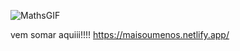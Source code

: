 ![MathsGIF](https://github.com/user-attachments/assets/12f32314-3bc6-48bc-a671-d4bc6f5507e8)


vem somar aquiii!!!!
https://maisoumenos.netlify.app/

